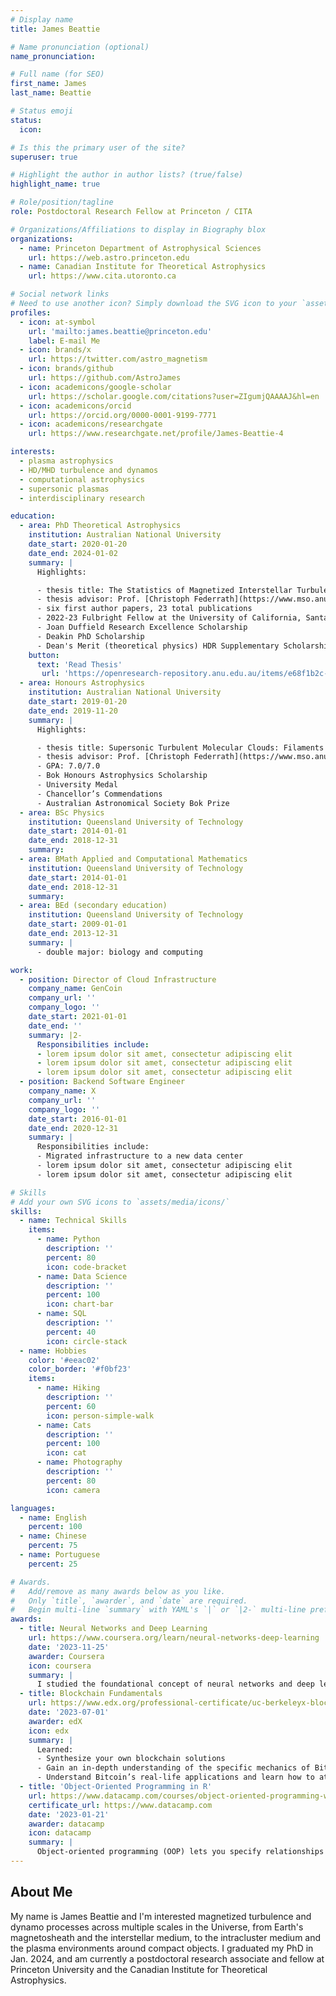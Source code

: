 ```yaml
---
# Display name
title: James Beattie

# Name pronunciation (optional)
name_pronunciation: 

# Full name (for SEO)
first_name: James 
last_name: Beattie

# Status emoji
status:
  icon: 

# Is this the primary user of the site?
superuser: true

# Highlight the author in author lists? (true/false)
highlight_name: true

# Role/position/tagline
role: Postdoctoral Research Fellow at Princeton / CITA

# Organizations/Affiliations to display in Biography blox
organizations:
  - name: Princeton Department of Astrophysical Sciences
    url: https://web.astro.princeton.edu
  - name: Canadian Institute for Theoretical Astrophysics
    url: https://www.cita.utoronto.ca

# Social network links
# Need to use another icon? Simply download the SVG icon to your `assets/media/icons/` folder.
profiles:
  - icon: at-symbol
    url: 'mailto:james.beattie@princeton.edu'
    label: E-mail Me
  - icon: brands/x
    url: https://twitter.com/astro_magnetism
  - icon: brands/github
    url: https://github.com/AstroJames
  - icon: academicons/google-scholar
    url: https://scholar.google.com/citations?user=ZIgumjQAAAAJ&hl=en
  - icon: academicons/orcid
    url: https://orcid.org/0000-0001-9199-7771
  - icon: academicons/researchgate
    url: https://www.researchgate.net/profile/James-Beattie-4

interests:
  - plasma astrophysics
  - HD/MHD turbulence and dynamos
  - computational astrophysics
  - supersonic plasmas
  - interdisciplinary research

education:
  - area: PhD Theoretical Astrophysics
    institution: Australian National University
    date_start: 2020-01-20
    date_end: 2024-01-02
    summary: |
      Highlights:

      - thesis title: The Statistics of Magnetized Interstellar Turbulence
      - thesis advisor: Prof. [Christoph Federrath](https://www.mso.anu.edu.au/~chfeder/)
      - six first author papers, 23 total publications
      - 2022-23 Fulbright Fellow at the University of California, Santa Cruz, United States
      - Joan Duffield Research Excellence Scholarship
      - Deakin PhD Scholarship
      - Dean's Merit (theoretical physics) HDR Supplementary Scholarship
    button:
      text: 'Read Thesis'
       url: 'https://openresearch-repository.anu.edu.au/items/e68f1b2c-d29c-4590-b3b9-77d1de2c4eb9/full'
  - area: Honours Astrophysics
    institution: Australian National University
    date_start: 2019-01-20
    date_end: 2019-11-20
    summary: |
      Highlights:

      - thesis title: Supersonic Turbulent Molecular Clouds: Filaments and Anisotropies
      - thesis advisor: Prof. [Christoph Federrath](https://www.mso.anu.edu.au/~chfeder/)
      - GPA: 7.0/7.0
      - Bok Honours Astrophysics Scholarship
      - University Medal 
      - Chancellor’s Commendations 
      - Australian Astronomical Society Bok Prize
  - area: BSc Physics
    institution: Queensland University of Technology
    date_start: 2014-01-01
    date_end: 2018-12-31
    summary: 
  - area: BMath Applied and Computational Mathematics
    institution: Queensland University of Technology
    date_start: 2014-01-01
    date_end: 2018-12-31
    summary: 
  - area: BEd (secondary education)
    institution: Queensland University of Technology
    date_start: 2009-01-01
    date_end: 2013-12-31
    summary: |
      - double major: biology and computing

work:
  - position: Director of Cloud Infrastructure
    company_name: GenCoin
    company_url: ''
    company_logo: ''
    date_start: 2021-01-01
    date_end: ''
    summary: |2-
      Responsibilities include:
      - lorem ipsum dolor sit amet, consectetur adipiscing elit
      - lorem ipsum dolor sit amet, consectetur adipiscing elit
      - lorem ipsum dolor sit amet, consectetur adipiscing elit
  - position: Backend Software Engineer
    company_name: X
    company_url: ''
    company_logo: ''
    date_start: 2016-01-01
    date_end: 2020-12-31
    summary: |
      Responsibilities include:
      - Migrated infrastructure to a new data center
      - lorem ipsum dolor sit amet, consectetur adipiscing elit
      - lorem ipsum dolor sit amet, consectetur adipiscing elit

# Skills
# Add your own SVG icons to `assets/media/icons/`
skills:
  - name: Technical Skills
    items:
      - name: Python
        description: ''
        percent: 80
        icon: code-bracket
      - name: Data Science
        description: ''
        percent: 100
        icon: chart-bar
      - name: SQL
        description: ''
        percent: 40
        icon: circle-stack
  - name: Hobbies
    color: '#eeac02'
    color_border: '#f0bf23'
    items:
      - name: Hiking
        description: ''
        percent: 60
        icon: person-simple-walk
      - name: Cats
        description: ''
        percent: 100
        icon: cat
      - name: Photography
        description: ''
        percent: 80
        icon: camera

languages:
  - name: English
    percent: 100
  - name: Chinese
    percent: 75
  - name: Portuguese
    percent: 25

# Awards.
#   Add/remove as many awards below as you like.
#   Only `title`, `awarder`, and `date` are required.
#   Begin multi-line `summary` with YAML's `|` or `|2-` multi-line prefix and indent 2 spaces below.
awards:
  - title: Neural Networks and Deep Learning
    url: https://www.coursera.org/learn/neural-networks-deep-learning
    date: '2023-11-25'
    awarder: Coursera
    icon: coursera
    summary: |
      I studied the foundational concept of neural networks and deep learning. By the end, I was familiar with the significant technological trends driving the rise of deep learning; build, train, and apply fully connected deep neural networks; implement efficient (vectorized) neural networks; identify key parameters in a neural network’s architecture; and apply deep learning to your own applications.
  - title: Blockchain Fundamentals
    url: https://www.edx.org/professional-certificate/uc-berkeleyx-blockchain-fundamentals
    date: '2023-07-01'
    awarder: edX
    icon: edx
    summary: |
      Learned:
      - Synthesize your own blockchain solutions
      - Gain an in-depth understanding of the specific mechanics of Bitcoin
      - Understand Bitcoin’s real-life applications and learn how to attack and destroy Bitcoin, Ethereum, smart contracts and Dapps, and alternatives to Bitcoin’s Proof-of-Work consensus algorithm
  - title: 'Object-Oriented Programming in R'
    url: https://www.datacamp.com/courses/object-oriented-programming-with-s3-and-r6-in-r
    certificate_url: https://www.datacamp.com
    date: '2023-01-21'
    awarder: datacamp
    icon: datacamp
    summary: |
      Object-oriented programming (OOP) lets you specify relationships between functions and the objects that they can act on, helping you manage complexity in your code. This is an intermediate level course, providing an introduction to OOP, using the S3 and R6 systems. S3 is a great day-to-day R programming tool that simplifies some of the functions that you write. R6 is especially useful for industry-specific analyses, working with web APIs, and building GUIs.
---
```


## About Me
My name is James Beattie and I'm interested magnetized turbulence and dynamo processes across multiple scales in the Universe, from Earth's magnetosheath and the interstellar medium, to the intracluster medium and the plasma environments around compact objects. I graduated my PhD in Jan. 2024, and am currently a postdoctoral research associate and fellow at Princeton University and the Canadian Institute for Theoretical Astrophysics.

<!-- This includes steady state turbulence in a continuously driven state, where models such as dynamical alignment and critical balance may be relevant, to time dependent turbulent systems like fluctuation dynamos which are described with Kazantsev theory and decaying turbulence which are described in the language of rugged invariants (and invariants in general, e.g., the Hosking invariant). I like to apply these ideas to many types of astrophysical plasmas, and most recently, to merging neutron star systems, where Kelvin Helmholtz instabilities excite a diffusion-free-type dynamo that is able to grow the magnetic field by orders of magnitude within millisecond, which is potentially important for the Blandford–Znajek process. -->
